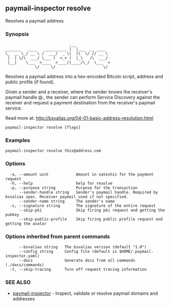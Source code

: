 ## paymail-inspector resolve

Resolves a paymail address

### Synopsis

```
                            .__               
_______   ____   __________ |  |___  __ ____  
\_  __ \_/ __ \ /  ___/  _ \|  |\  \/ // __ \ 
 |  | \/\  ___/ \___ (  <_> )  |_\   /\  ___/ 
 |__|    \___  >____  >____/|____/\_/  \___  >
             \/     \/                     \/
```

Resolves a paymail address into a hex-encoded Bitcoin script, address and public profile (if found).

Given a sender and a receiver, where the sender knows the receiver's 
paymail handle <alias>@<domain>.<tld>, the sender can perform Service Discovery against 
the receiver and request a payment destination from the receiver's paymail service.

Read more at: http://bsvalias.org/04-01-basic-address-resolution.html

```
paymail-inspector resolve [flags]
```

### Examples

```
paymail-inspector resolve this@address.com
```

### Options

```
  -a, --amount uint            Amount in satoshis for the payment request
  -h, --help                   help for resolve
  -p, --purpose string         Purpose for the transaction
      --sender-handle string   Sender's paymail handle. Required by bsvalias spec. Receiver paymail used if not specified.
      --sender-name string     The sender's name
  -s, --signature string       The signature of the entire request
      --skip-pki               Skip firing pki request and getting the pubkey
      --skip-public-profile    Skip firing public profile request and getting the avatar
```

### Options inherited from parent commands

```
      --bsvalias string   The bsvalias version (default "1.0")
      --config string     Config file (default is $HOME/.paymail-inspector.yaml)
      --docs              Generate docs from all commands (./docs/commands)
  -t, --skip-tracing      Turn off request tracing information
```

### SEE ALSO

* [paymail-inspector](paymail-inspector.md)	 - Inspect, validate or resolve paymail domains and addresses

